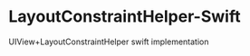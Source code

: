 LayoutConstraintHelper-Swift
============================

UIView+LayoutConstraintHelper swift implementation
